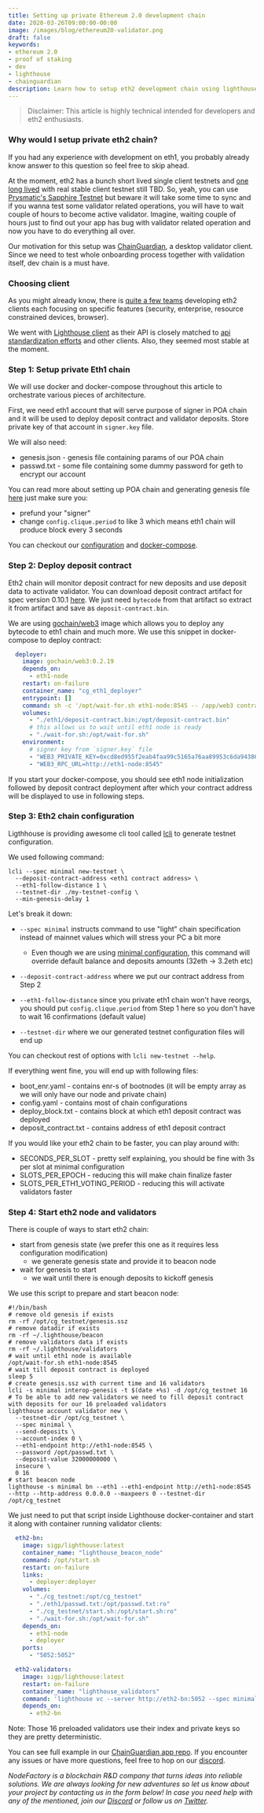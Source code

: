 ```yaml
---
title: Setting up private Ethereum 2.0 development chain
date: 2020-03-26T09:00:00-00:00
image: /images/blog/ethereum20-validator.png
draft: false
keywords:
- ethereum 2.0
- proof of staking
- dev
- lighthouse
- chainguardian
description: Learn how to setup eth2 development chain using lighthouse client. 
---
```


> Disclaimer: This article is highly technical intended for developers and eth2 enthusiasts.

### Why would I setup private eth2 chain?

If you had any experience with development on eth1, you probably already know answer to this question so 
feel free to skip ahead.

At the moment, eth2 has a bunch short lived single client testnets and [one long lived](https://prylabs.net/) with
real stable client testnet still TBD. So, yeah, you can use [Prysmatic's Sapphire Testnet](https://prylabs.net/) but
beware it will take some time to sync and if you wanna test some validator related operations, you will have to wait
couple of hours to become active validator. Imagine, waiting couple of hours just to find out your app has bug 
with validator related operation and now you have to do everything all over.

Our motivation for this setup was [ChainGuardian](https://github.com/nodefactoryio/chainguardian), a desktop validator
client. Since we need to test whole onboarding process together with validation itself, dev chain is a must have.

### Choosing client

As you might already know, there is [quite a few teams](https://docs.ethhub.io/ethereum-roadmap/ethereum-2.0/eth2.0-teams/teams-building-eth2.0/)
developing eth2 clients each focusing on specific features (security, enterprise, resource constrained devices, browser).

We went with [Lighthouse client](https://github.com/sigp/lighthouse) as their API is closely matched to 
[api standardization efforts](https://github.com/ethereum/eth2.0-apis) and other clients. Also, they seemed most
stable at the moment.

### Step 1: Setup private Eth1 chain

We will use docker and docker-compose throughout this article to orchestrate various pieces of architecture.

First, we need eth1 account that will serve purpose of signer in POA chain and it will be used to deploy deposit contract
and validator deposits. Store private key of that account in `signer.key` file.

We will also need:

- genesis.json - genesis file containing params of our POA chain
- passwd.txt - some file containing some dummy password for geth to encrypt our account

You can read more about setting up POA chain and generating genesis file [here](https://hackernoon.com/setup-your-own-private-proof-of-authority-ethereum-network-with-geth-9a0a3750cda8)
just make sure you:

- prefund your "signer"
- change `config.clique.period` to like 3 which means eth1 chain will produce block every 3 seconds

You can checkout our [configuration](https://github.com/NodeFactoryIo/ChainGuardian/tree/mpetrunic/lighthouse/eth1) 
and [docker-compose](https://github.com/NodeFactoryIo/ChainGuardian/blob/a789bcf16e34f193b4fb4a72c975dd553a1f8ca9/docker-compose.yml#L3).

### Step 2: Deploy deposit contract

Eth2 chain will monitor deposit contract for new deposits and use deposit data to activate validator.
You can download deposit contract artifact for spec version 0.10.1 [here](https://raw.githubusercontent.com/ethereum/eth2.0-specs/v0.10.1/deposit_contract/contracts/validator_registration.json).
We just need `bytecode` from that artifact so extract it from artifact and save as `deposit-contract.bin`.

We are using [gochain/web3](https://github.com/gochain/web3) image which allows you to deploy any bytecode to eth1 chain and much more.
We use this snippet in docker-compose to deploy contract:
```yaml
  deployer:
    image: gochain/web3:0.2.19
    depends_on:
      - eth1-node
    restart: on-failure
    container_name: "cg_eth1_deployer"
    entrypoint: []
    command: sh -c '/opt/wait-for.sh eth1-node:8545 -- /app/web3 contract deploy /opt/deposit-contract.bin'
    volumes:
      - "./eth1/deposit-contract.bin:/opt/deposit-contract.bin"
      # this allows us to wait until eth1 node is ready
      - "./wait-for.sh:/opt/wait-for.sh"
    environment:
      # signer key from `signer.key` file
      - "WEB3_PRIVATE_KEY=0xcd8ed955f2eab4faa99c5165a76aa89953c6da9438649fc9f3235fbd72da29e1"
      - "WEB3_RPC_URL=http://eth1-node:8545"
```

If you start your docker-compose, you should see eth1 node initialization followed by deposit contract deployment
after which your contract address will be displayed to use in following steps.

### Step 3: Eth2 chain configuration

Ligthhouse is providing awesome cli tool called [lcli](https://github.com/sigp/lighthouse/tree/master/lcli) to generate 
testnet configuration.

We used following command:
```shell script
lcli --spec minimal new-testnet \
  --deposit-contract-address <eth1 contract address> \
  --eth1-follow-distance 1 \
  --testnet-dir ./my-testnet-config \
  --min-genesis-delay 1
```

Let's break it down:

- `--spec minimal` instructs command to use "light" chain specification instead of mainnet values which will stress your PC a bit more
   - Even though we are using [minimal configuration](https://github.com/ethereum/eth2.0-specs/blob/v0.10.1/configs/minimal.yaml), this command will override default balance and deposits amounts (32eth -> 3.2eth etc)

- `--deposit-contract-address` where we put our contract address from Step 2
- `--eth1-follow-distance` since you private eth1 chain won't have reorgs, you should put `config.clique.period` from Step 1 here so you don't have to wait 16 confirmations (default value)
- `--testnet-dir` where we our generated testnet configuration files will end up

You can checkout rest of options with `lcli new-testnet --help`.

If everything went fine, you will end up with following files:

- boot_enr.yaml - contains enr-s of bootnodes (it will be empty array as we will only have our node and private chain)
- config.yaml - contains most of chain configurations
- deploy_block.txt - contains block at which eth1 deposit contract was deployed
- deposit_contract.txt - contains address of eth1 deposit contract

If you would like your eth2 chain to be faster, you can play around with:
- SECONDS_PER_SLOT - pretty self explaining, you should be fine with 3s per slot at minimal configuration
- SLOTS_PER_EPOCH - reducing this will make chain finalize faster
- SLOTS_PER_ETH1_VOTING_PERIOD - reducing this will activate validators faster

### Step 4: Start eth2 node and validators

There is couple of ways to start eth2 chain:

- start from genesis state (we prefer this one as it requires less configuration modification)
   - we generate genesis state and provide it to beacon node
- wait for genesis to start
   - we wait until there is enough deposits to kickoff genesis
   
We use this script to prepare and start beacon node:
```shell script
#!/bin/bash
# remove old genesis if exists
rm -rf /opt/cg_testnet/genesis.ssz
# remove datadir if exists
rm -rf ~/.lighthouse/beacon
# remove validators data if exists
rm -rf ~/.lighthouse/validators
# wait until eth1 node is available
/opt/wait-for.sh eth1-node:8545
# wait till deposit contract is deployed
sleep 5
# create genesis.ssz with current time and 16 validators
lcli -s minimal interop-genesis -t $(date +%s) -d /opt/cg_testnet 16
# To be able to add new validators we need to fill deposit contract with deposits for our 16 preloaded validators
lighthouse account validator new \
  --testnet-dir /opt/cg_testnet \
  --spec minimal \
  --send-deposits \
  --account-index 0 \
  --eth1-endpoint http://eth1-node:8545 \
  --password /opt/passwd.txt \
  --deposit-value 32000000000 \
  insecure \
  0 16
# start beacon node
lighthouse -s minimal bn --eth1 --eth1-endpoint http://eth1-node:8545 --http --http-address 0.0.0.0 --maxpeers 0 --testnet-dir /opt/cg_testnet
```
We just need to put that script inside Lighthouse docker-container and start it along with container running validator clients:
```yaml
  eth2-bn:
    image: sigp/lighthouse:latest
    container_name: "lighthouse_beacon_node"
    command: /opt/start.sh
    restart: on-failure
    links:
      - deployer:deployer
    volumes:
      - "./cg_testnet:/opt/cg_testnet"
      - "./eth1/passwd.txt:/opt/passwd.txt:ro"
      - "./cg_testnet/start.sh:/opt/start.sh:ro"
      - "./wait-for.sh:/opt/wait-for.sh"
    depends_on:
      - eth1-node
      - deployer
    ports:
      - "5052:5052"

  eth2-validators:
    image: sigp/lighthouse:latest
    restart: on-failure
    container_name: "lighthouse_validators"
    command: 'lighthouse vc --server http://eth2-bn:5052 --spec minimal testnet insecure 0 16'
    depends_on:
      - eth2-bn
```

Note: Those 16 preloaded validators use their index and private keys so they are pretty deterministic.

You can see full example in our [ChainGuardian app repo](https://github.com/NodeFactoryIo/ChainGuardian/tree/mpetrunic/lighthouse).
If you encounter any issues or have more questions, feel free to hop on our [discord](https://discord.gg/7Kd4FZq).

*NodeFactory is a blockchain R&D company that turns ideas into reliable solutions. We are always looking for new adventures so let us know about your project by contacting us in the form below! In case you need help with any of the mentioned, join our [Discord](https://discord.gg/adsEWkS) or follow us on [Twitter](https://twitter.com/nodefactoryio).*

